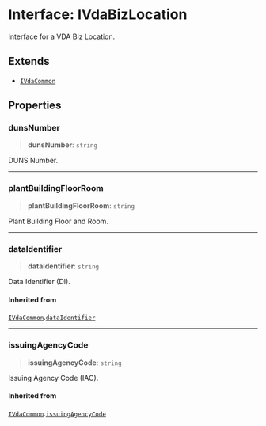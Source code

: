 # Interface: IVdaBizLocation

Interface for a VDA Biz Location.

## Extends

- [`IVdaCommon`](IVdaCommon.md)

## Properties

### dunsNumber

> **dunsNumber**: `string`

DUNS Number.

***

### plantBuildingFloorRoom

> **plantBuildingFloorRoom**: `string`

Plant Building Floor and Room.

***

### dataIdentifier

> **dataIdentifier**: `string`

Data Identifier (DI).

#### Inherited from

[`IVdaCommon`](IVdaCommon.md).[`dataIdentifier`](IVdaCommon.md#dataidentifier)

***

### issuingAgencyCode

> **issuingAgencyCode**: `string`

Issuing Agency Code (IAC).

#### Inherited from

[`IVdaCommon`](IVdaCommon.md).[`issuingAgencyCode`](IVdaCommon.md#issuingagencycode)
